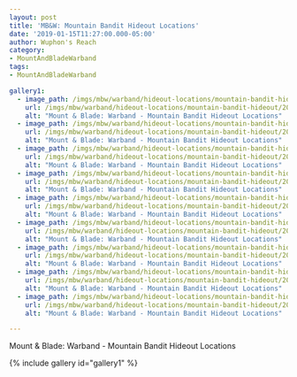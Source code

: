 ```yaml
---
layout: post
title: 'MB&W: Mountain Bandit Hideout Locations'
date: '2019-01-15T11:27:00.000-05:00'
author: Wuphon's Reach
category:
- MountAndBladeWarband
tags:
- MountAndBladeWarband

gallery1:
  - image_path: /imgs/mbw/warband/hideout-locations/mountain-bandit-hideout/20181227073824_1.jpg
    url: /imgs/mbw/warband/hideout-locations/mountain-bandit-hideout/20181227073824_1.jpg
    alt: "Mount & Blade: Warband - Mountain Bandit Hideout Locations"
  - image_path: /imgs/mbw/warband/hideout-locations/mountain-bandit-hideout/20181227165249_1.jpg
    url: /imgs/mbw/warband/hideout-locations/mountain-bandit-hideout/20181227165249_1.jpg
    alt: "Mount & Blade: Warband - Mountain Bandit Hideout Locations"
  - image_path: /imgs/mbw/warband/hideout-locations/mountain-bandit-hideout/20181227173549_1.jpg
    url: /imgs/mbw/warband/hideout-locations/mountain-bandit-hideout/20181227173549_1.jpg
    alt: "Mount & Blade: Warband - Mountain Bandit Hideout Locations"
  - image_path: /imgs/mbw/warband/hideout-locations/mountain-bandit-hideout/20181227223436_1.jpg
    url: /imgs/mbw/warband/hideout-locations/mountain-bandit-hideout/20181227223436_1.jpg
    alt: "Mount & Blade: Warband - Mountain Bandit Hideout Locations"
  - image_path: /imgs/mbw/warband/hideout-locations/mountain-bandit-hideout/20181228184108_1.jpg
    url: /imgs/mbw/warband/hideout-locations/mountain-bandit-hideout/20181228184108_1.jpg
    alt: "Mount & Blade: Warband - Mountain Bandit Hideout Locations"
  - image_path: /imgs/mbw/warband/hideout-locations/mountain-bandit-hideout/20181229085152_1.jpg
    url: /imgs/mbw/warband/hideout-locations/mountain-bandit-hideout/20181229085152_1.jpg
    alt: "Mount & Blade: Warband - Mountain Bandit Hideout Locations"
  - image_path: /imgs/mbw/warband/hideout-locations/mountain-bandit-hideout/20181229121624_1.jpg
    url: /imgs/mbw/warband/hideout-locations/mountain-bandit-hideout/20181229121624_1.jpg
    alt: "Mount & Blade: Warband - Mountain Bandit Hideout Locations"
  - image_path: /imgs/mbw/warband/hideout-locations/mountain-bandit-hideout/20181229154441_1.jpg
    url: /imgs/mbw/warband/hideout-locations/mountain-bandit-hideout/20181229154441_1.jpg
    alt: "Mount & Blade: Warband - Mountain Bandit Hideout Locations"
  - image_path: /imgs/mbw/warband/hideout-locations/mountain-bandit-hideout/20181229183141_1.jpg
    url: /imgs/mbw/warband/hideout-locations/mountain-bandit-hideout/20181229183141_1.jpg
    alt: "Mount & Blade: Warband - Mountain Bandit Hideout Locations"

---
```


Mount & Blade: Warband - Mountain Bandit Hideout Locations

{% include gallery id="gallery1" %}
